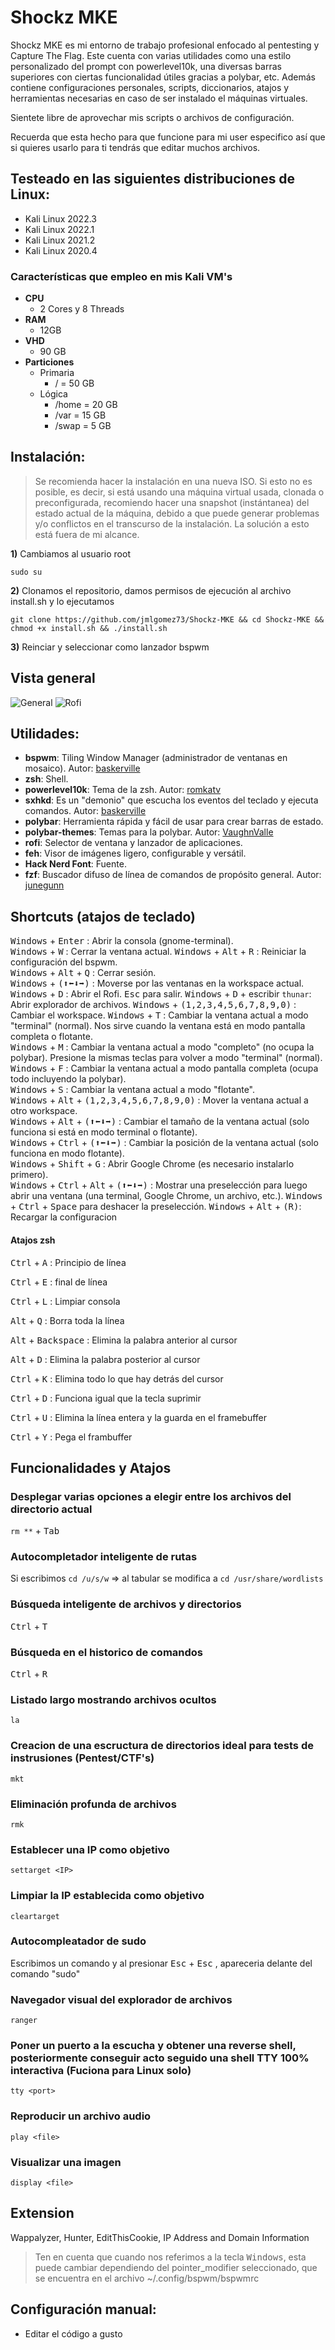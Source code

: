 # Shockz MKE

Shockz MKE es mi entorno de trabajo profesional enfocado al pentesting y Capture The Flag. Este cuenta con varias utilidades como una estilo personalizado del prompt con powerlevel10k, una diversas barras superiores con ciertas funcionalidad útiles gracias a polybar, etc. Además contiene configuraciones personales, scripts, diccionarios, atajos y herramientas necesarias en caso de ser instalado el máquinas virtuales.

Sientete libre de aprovechar mis scripts o archivos de configuración.

Recuerda que esta hecho para que funcione para mi user especifico así que si quieres usarlo para ti tendrás que editar muchos archivos.

## Testeado en las siguientes distribuciones de Linux:
- Kali Linux 2022.3
- Kali Linux 2022.1
- Kali Linux 2021.2
- Kali Linux 2020.4

### Características que empleo en mis Kali VM's

* **CPU**
    * 2 Cores y 8 Threads
* **RAM**
    * 12GB
* **VHD**
    * 90 GB
* **Particiones**
    * Primaria
      * / = 50 GB
    * Lógica
      * /home = 20 GB
      * /var = 15 GB
      * /swap = 5 GB

## Instalación:
> Se recomienda hacer la instalación en una nueva ISO. Si esto no es posible, es decir, si está usando una máquina virtual usada, clonada o preconfigurada, recomiendo hacer una snapshot (instántanea) del estado actual de la máquina, debido a que puede generar problemas y/o conflictos en el transcurso de la instalación. La solución a esto está fuera de mi alcance.


**1)** Cambiamos al usuario root
```
sudo su
```
**2)** Clonamos el repositorio, damos permisos de ejecución al archivo install.sh y lo ejecutamos

```
git clone https://github.com/jmlgomez73/Shockz-MKE && cd Shockz-MKE && chmod +x install.sh && ./install.sh
```
**3)** Reinciar y seleccionar como lanzador bspwm


## Vista general

![General](https://user-images.githubusercontent.com/67438760/184545803-51ab2b37-38c6-498c-9923-22dbc329039e.png)
![Rofi](https://user-images.githubusercontent.com/67438760/184545805-9f323d20-e6ef-4cc0-b0e7-1582d59116bc.png)


## Utilidades:
- **bspwm**: Tiling Window Manager (administrador de ventanas en mosaico). Autor: [baskerville](https://github.com/baskerville)
- **zsh**: Shell.
- **powerlevel10k**: Tema de la zsh. Autor: [romkatv](https://github.com/romkatv)
- **sxhkd**: Es un "demonio" que escucha los eventos del teclado y ejecuta comandos. Autor: [baskerville](https://github.com/baskerville)
- **polybar**: Herramienta rápida y fácil de usar para crear barras de estado.
- **polybar-themes**: Temas para la polybar. Autor: [VaughnValle](https://github.com/VaughnValle)
- **rofi**: Selector de ventana y lanzador de aplicaciones.
- **feh**: Visor de imágenes ligero, configurable y versátil.
- **Hack Nerd Font**: Fuente.
- **fzf**: Buscador difuso de línea de comandos de propósito general. Autor: [junegunn](https://github.com/junegunn)

## Shortcuts (atajos de teclado)

<kbd>Windows</kbd> + <kbd>Enter</kbd> : Abrir la consola (gnome-terminal).  
<kbd>Windows</kbd> + <kbd>W</kbd> : Cerrar la ventana actual.
<kbd>Windows</kbd> + <kbd>Alt</kbd> + <kbd>R</kbd> : Reiniciar la configuración del bspwm.  
<kbd>Windows</kbd> + <kbd>Alt</kbd> + <kbd>Q</kbd> : Cerrar sesión.  
<kbd>Windows</kbd> + <kbd>(⬆⬅⬇➡)</kbd> : Moverse por las ventanas en la workspace actual.  
<kbd>Windows</kbd> + <kbd>D</kbd> : Abrir el Rofi. <kbd>Esc</kbd> para salir.
<kbd>Windows</kbd> + <kbd>D</kbd> + escribir ```thunar```: Abrir explorador de archivos.
<kbd>Windows</kbd> + <kbd>(1,2,3,4,5,6,7,8,9,0)</kbd> : Cambiar el workspace.
<kbd>Windows</kbd> + <kbd>T</kbd> : Cambiar la ventana actual a modo "terminal" (normal). Nos sirve cuando la ventana está en modo pantalla completa o flotante.  
<kbd>Windows</kbd> + <kbd>M</kbd> : Cambiar la ventana actual a modo "completo" (no ocupa la polybar). Presione la mismas teclas para volver a modo "terminal" (normal).  
<kbd>Windows</kbd> + <kbd>F</kbd> : Cambiar la ventana actual a modo pantalla completa (ocupa todo incluyendo la polybar).  
<kbd>Windows</kbd> + <kbd>S</kbd> : Cambiar la ventana actual a modo "flotante".  
<kbd>Windows</kbd> + <kbd>Alt</kbd> + <kbd>(1,2,3,4,5,6,7,8,9,0)</kbd> : Mover la ventana actual a otro workspace.  
<kbd>Windows</kbd> + <kbd>Alt</kbd> + <kbd>(⬆⬅⬇➡)</kbd> : Cambiar el tamaño de la ventana actual (solo funciona si está en modo terminal o flotante).  
<kbd>Windows</kbd> + <kbd>Ctrl</kbd> + <kbd>(⬆⬅⬇➡)</kbd> : Cambiar la posición de la ventana actual (solo funciona en modo flotante).  
<kbd>Windows</kbd> + <kbd>Shift</kbd> + <kbd>G</kbd> : Abrir Google Chrome (es necesario instalarlo primero).  
<kbd>Windows</kbd> + <kbd>Ctrl</kbd> + <kbd>Alt</kbd> + <kbd>(⬆⬅⬇➡)</kbd> : Mostrar una preselección para luego abrir una ventana (una terminal, Google Chrome, un archivo, etc.). 
<kbd>Windows</kbd> + <kbd>Ctrl</kbd> + <kbd>Space</kbd> para deshacer la preselección.
<kbd>Windows</kbd> + <kbd>Alt</kbd> + <kbd>(R)</kbd>: Recargar la configuracion

#### Atajos zsh

<kbd>Ctrl</kbd> + <kbd>A</kbd> : Principio de línea

<kbd>Ctrl</kbd> + <kbd>E</kbd> : final de línea

<kbd>Ctrl</kbd> + <kbd>L</kbd> :  Limpiar consola

<kbd>Alt</kbd> + <kbd>Q</kbd> :  Borra toda la línea

<kbd>Alt</kbd> + <kbd>Backspace</kbd> : Elimina la palabra anterior al cursor

<kbd>Alt</kbd> + <kbd>D</kbd> :  Elimina la palabra posterior al cursor

<kbd>Ctrl</kbd> + <kbd>K</kbd> :  Elimina todo lo que hay detrás del cursor

<kbd>Ctrl</kbd> + <kbd>D</kbd> :  Funciona igual que la tecla suprimir

<kbd>Ctrl</kbd> + <kbd>U</kbd> :  Elimina la línea entera y la guarda en el framebuffer

<kbd>Ctrl</kbd> + <kbd>Y</kbd> :  Pega el frambuffer

## Funcionalidades y Atajos

### Desplegar varias opciones a elegir entre los archivos del directorio actual 
```rm **``` + <kbd>Tab</kbd>

### Autocompletador inteligente de rutas
Si escribimos ```cd /u/s/w``` => al tabular se modifica a ```cd /usr/share/wordlists```

### Búsqueda inteligente de archivos y directorios
<kbd>Ctrl</kbd> + <kbd>T</kbd>

### Búsqueda en el historico de comandos
<kbd>Ctrl</kbd> + <kbd>R</kbd>

### Listado largo mostrando archivos ocultos

```la```
### Creacion de una escructura de directorios ideal para tests de instrusiones (Pentest/CTF's)

```mkt```
### Eliminación profunda de archivos

```rmk```
### Establecer una IP como objetivo

```settarget <IP>```
### Limpiar la IP establecida como objetivo

```cleartarget```
### Autocompleatador de sudo
Escribimos un comando y al presionar <kbd>Esc</kbd> + <kbd>Esc</kbd> , apareceria delante del comando "sudo"

### Navegador visual del explorador de archivos

```ranger```

### Poner un puerto a la escucha y obtener una reverse shell, posteriormente conseguir acto seguido una shell TTY 100% interactiva (Fuciona para Linux solo)

```tty <port>```

### Reproducir un archivo audio

```play <file>```

### Visualizar una imagen

```display <file>```

## Extension
Wappalyzer, Hunter, EditThisCookie, IP Address and Domain Information

> Ten en cuenta que cuando nos referimos a la tecla <kbd>Windows</kbd>, esta puede cambiar dependiendo del pointer_modifier seleccionado, que se encuentra en el archivo ~/.config/bspwm/bspwmrc

## Configuración manual:
- Editar el código a gusto
